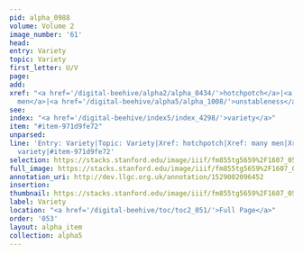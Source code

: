 ```yaml
---
pid: alpha_0988
volume: Volume 2
image_number: '61'
head: 
entry: Variety
topic: Variety
first_letter: U/V
page: 
add: 
xref: "<a href='/digital-beehive/alpha2/alpha_0434/'>hotchpotch</a>|<a href='/digital-beehive/alpha3/alpha_0571/'>many
  men</a>|<a href='/digital-beehive/alpha5/alpha_1008/'>unstableness</a>"
see: 
index: "<a href='/digital-beehive/index5/index_4298/'>variety</a>"
item: "#item-971d9fe72"
unparsed: 
line: 'Entry: Variety|Topic: Variety|Xref: hotchpotch|Xref: many men|Xref: unstableness|Index:
  variety|#item-971d9fe72'
selection: https://stacks.stanford.edu/image/iiif/fm855tg5659%2F1607_0528/338,1785,2998,457/full/0/default.jpg
full_image: https://stacks.stanford.edu/image/iiif/fm855tg5659%2F1607_0528/full/full/0/default.jpg
annotation_uri: http://dev.llgc.org.uk/annotation/1529002096452
insertion: 
thumbnail: https://stacks.stanford.edu/image/iiif/fm855tg5659%2F1607_0528/338,1785,600,180/250,/0/default.jpg
label: Variety
location: "<a href='/digital-beehive/toc/toc2_051/'>Full Page</a>"
order: '053'
layout: alpha_item
collection: alpha5
---
```

